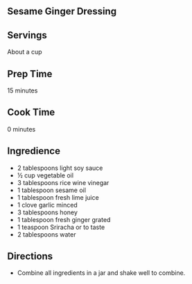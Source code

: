 ## Sesame Ginger Dressing 

## Servings 

About a cup

## Prep Time 

15 minutes

## Cook Time 

0 minutes 

## Ingredience

* 2 tablespoons light soy sauce
* ½ cup vegetable oil
* 3 tablespoons rice wine vinegar
* 1 tablespoon sesame oil
* 1 tablespoon fresh lime juice
* 1 clove garlic minced
* 3 tablespoons honey
* 1 tablespoon fresh ginger grated
* 1 teaspoon Sriracha or to taste
* 2 tablespoons water
 
## Directions

* Combine all ingredients in a jar and shake well to combine.


